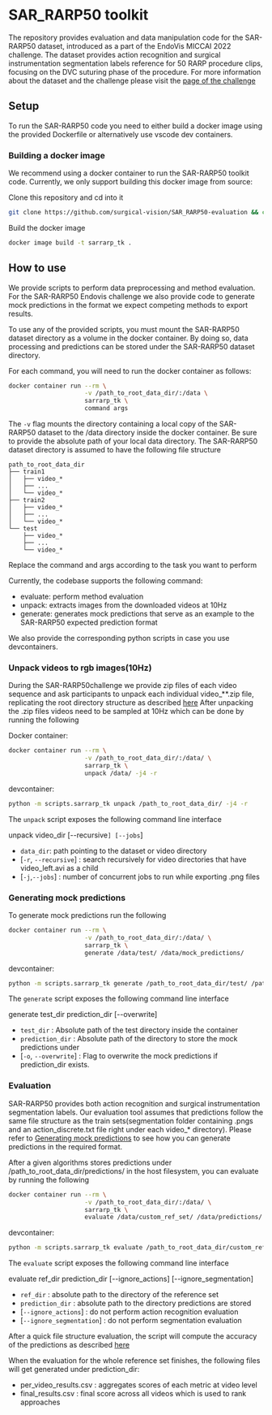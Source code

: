 # SAR_RARP50 toolkit

The repository provides evaluation and data manipulation code for the SAR-RARP50
dataset, introduced as a part of the EndoVis MICCAI 2022 challenge. The dataset
provides action recognition and surgical instrumentation segmentation labels
reference for 50 RARP procedure clips, focusing on the DVC suturing phase of the
procedure. For more information about the dataset and the challenge please visit
the [page of the challenge](https://www.synapse.org/#!Synapse:syn27618412/wiki/)

## Setup

To run the SAR-RARP50 code you need to either build a docker image using the provided
Dockerfile or alternatively use vscode dev containers.

### Building a docker image

We recommend using a docker container to run the SAR-RARP50 toolkit code.
Currently, we only support building this docker image from source:

Clone this repository and cd into it

```bash
git clone https://github.com/surgical-vision/SAR_RARP50-evaluation && cd ./SAR_RARP50-evaluation
```

Build the docker image

```bash
docker image build -t sarrarp_tk .
```

## How to use

We provide scripts to perform data preprocessing and method evaluation.
For the SAR-RARP50 Endovis challenge we also provide code to generate
mock predictions in the format we expect competing methods to export results.

To use any of the provided scripts, you must mount the SAR-RARP50 dataset directory
as a volume in the docker container. By doing so, data processing and predictions can be
stored under the SAR-RARP50 dataset directory.

For each command, you will need to run the docker container as follows:

``` bash
docker container run --rm \
                     -v /path_to_root_data_dir/:/data \
                     sarrarp_tk \
                     command args 
```

The `-v` flag mounts the directory containing a local copy of the SAR-RARP50 dataset
to the /data directory inside the docker container. Be sure to provide the absolute
path of your local data directory. The SAR-RARP50 dataset directory is assumed to have
the following file structure

```tree
path_to_root_data_dir
├── train1
│   ├── video_*
│   ├── ...
│   └── video_*
├── train2
│   ├── video_*
│   ├── ...
│   └── video_*
└── test
    ├── video_*
    ├── ...
    └── video_*

```

Replace the command and args according to the task you want to perform

Currently, the codebase supports the following command:

- evaluate: perform method evaluation
- unpack: extracts images from the downloaded videos at 10Hz
- generate: generates mock predictions that serve as an example to the SAR-RARP50 expected prediction format


We also provide the corresponding python scripts in case you use devcontainers.

### Unpack videos to rgb images(10Hz)

During the SAR-RARP50challenge we provide zip files of each video sequence and
ask participants to unpack each individual video_**.zip file, replicating the root
directory structure as described [here](https://www.synapse.org/#!Synapse:syn27618412/wiki/618427)
After unpacking the .zip files videos need to be sampled at 10Hz which can be done
by running the following

Docker container:

``` bash
docker container run --rm \
                     -v /path_to_root_data_dir/:/data/ \
                     sarrarp_tk \
                     unpack /data/ -j4 -r 
```

devcontainer:

``` bash
python -m scripts.sarrarp_tk unpack /path_to_root_data_dir/ -j4 -r 
```

The `unpack` script exposes the following command line interface

unpack video_dir [--recursive`] [--jobs`]

- `data_dir`: path pointing to the dataset or video directory
- [`-r`, `--recursive`] : search recursively for video directories that have video_left.avi as a child
- [`-j`,`--jobs`] : number of concurrent jobs to run while exporting .png files

### Generating mock predictions

To generate mock predictions run the following

``` bash
docker container run --rm \
                     -v /path_to_root_data_dir/:/data/ \
                     sarrarp_tk \
                     generate /data/test/ /data/mock_predictions/ 
```

devcontainer:

``` bash
python -m scripts.sarrarp_tk generate /path_to_root_data_dir/test/ /path_to_root_data_dir/mock_predictions/ 
```

The `generate` script exposes the following command line interface

generate test_dir prediction_dir [--overwrite]

- `test_dir` : Absolute path of the test directory inside the container
- `prediction_dir` : Absolute path of the directory to store the mock predictions under
- [`-o`, `--overwrite`] : Flag to overwrite the mock predictions if prediction_dir exists.

### Evaluation

SAR-RARP50 provides both action recognition and surgical instrumentation
segmentation labels. Our evaluation tool assumes that predictions follow the
same file structure as the train sets(segmentation folder containing .pngs and
an action_discrete.txt file right under each video_* directory). Please refer to
[Generating mock predictions](#generating-mock-predictions) to see how you can
generate predictions in the required format.

After a given algorithms stores predictions under /path_to_root_data_dir/predictions/
in the host filesystem, you can evaluate by running the following

``` bash
docker container run --rm \
                     -v /path_to_root_data_dir/:/data/ \
                     sarrarp_tk \
                     evaluate /data/custom_ref_set/ /data/predictions/ 
```

devcontainer:

``` bash
python -m scripts.sarrarp_tk evaluate /path_to_root_data_dir/custom_ref_set/ /path_to_root_data_dir/predictions/ 
```

The `evaluate` script exposes the following command line interface

evaluate ref_dir prediction_dir [--ignore_actions] [--ignore_segmentation]

- `ref_dir` : absolute path to the directory of the reference set
- `prediction_dir` : absolute path to the directory predictions are stored
- [`--ignore_actions`] : do not perform action recognition evaluation
- [`--ignore_segmentation`] : do not perform segmentation evaluation

After a quick file structure evaluation, the script will compute the accuracy of the predictions
as described [here](https://www.synapse.org/#!Synapse:syn27618412/wiki/617968)

When the evaluation for the whole reference set finishes, the following files will
get generated under prediction_dir:

- per_video_results.csv : aggregates scores of each metric at video level
- final_results.csv : final score across all videos which is used to rank approaches
